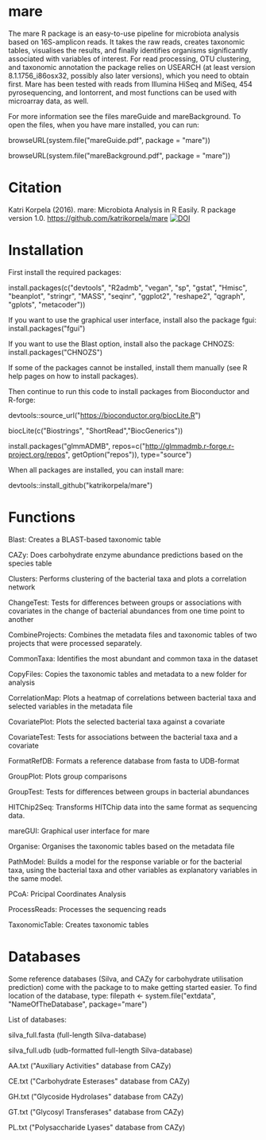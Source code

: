 # mare

The mare R package is an easy-to-use pipeline for microbiota analysis based on 16S-amplicon reads. It takes the raw reads, creates taxonomic tables, visualises the results, and finally identifies organisms significantly associated with variables of interest. For read processing, OTU clustering, and taxonomic annotation the package relies on USEARCH (at least version 8.1.1756_i86osx32, possibly also later versions), which you need to obtain first. Mare has been tested with reads from Illumina HiSeq and MiSeq, 454 pyrosequencing, and Iontorrent, and most functions can be used with microarray data, as well.

For more information see the files mareGuide and mareBackground. To open the files, when you have mare installed, you can run: 

browseURL(system.file("mareGuide.pdf", package = "mare"))

browseURL(system.file("mareBackground.pdf", package = "mare"))

# Citation

Katri Korpela (2016). mare: Microbiota Analysis in R Easily. R package version 1.0. https://github.com/katrikorpela/mare
[![DOI](https://zenodo.org/badge/21622/katrikorpela/mare.svg)](https://zenodo.org/badge/latestdoi/21622/katrikorpela/mare)


# Installation

First install the required packages:

install.packages(c("devtools", "R2admb", "vegan", "sp", "gstat", "Hmisc", "beanplot", "stringr", "MASS", "seqinr", "ggplot2", "reshape2", "qgraph", "gplots", "metacoder"))

If you want to use the graphical user interface, install also the package fgui:
install.packages("fgui")

If you want to use the Blast option, install also the package CHNOZS:
install.packages("CHNOZS")

If some of the packages cannot be installed, install them manually (see R help pages on how to install packages). 

Then continue to run this code to install packages from Bioconductor and R-forge:

devtools::source_url("https://bioconductor.org/biocLite.R")

biocLite(c("Biostrings", "ShortRead","BiocGenerics"))

install.packages("glmmADMB", repos=c("http://glmmadmb.r-forge.r-project.org/repos", getOption("repos")), type="source")

When all packages are installed, you can install mare:

devtools::install_github("katrikorpela/mare")



# Functions

Blast: Creates a BLAST-based taxonomic table

CAZy: Does carbohydrate enzyme abundance predictions based on the species table

Clusters: Performs clustering of the bacterial taxa and plots a correlation network

ChangeTest: Tests for differences between groups or associations with covariates in the change of bacterial abundances from one time point to another

CombineProjects: Combines the metadata files and taxonomic tables of two projects that were processed separately.

CommonTaxa: Identifies the most abundant and common taxa in the dataset

CopyFiles: Copies the taxonomic tables and metadata to a new folder for analysis

CorrelationMap: Plots a heatmap of correlations between bacterial taxa and selected variables in the metadata file

CovariatePlot: Plots the selected bacterial taxa against a covariate

CovariateTest: Tests for associations between the bacterial taxa and a covariate

FormatRefDB: Formats a reference database from fasta to UDB-format

GroupPlot: Plots group comparisons

GroupTest: Tests for differences between groups in bacterial abundances

HITChip2Seq: Transforms HITChip data into the same format as sequencing data.

mareGUI: Graphical user interface for mare

Organise: Organises the taxonomic tables based on the metadata file

PathModel: Builds a model for the response variable or for the bacterial taxa, using the bacterial taxa and other variables as explanatory variables in the same model.

PCoA: Pricipal Coordinates Analysis

ProcessReads: Processes the sequencing reads

TaxonomicTable: Creates taxonomic tables

# Databases

Some reference databases (Silva, and CAZy for carbohydrate utilisation prediction) come with the package to to make getting started easier. To find location of the database, type:
filepath <- system.file("extdata", "NameOfTheDatabase", package="mare")

List of databases:

silva_full.fasta (full-length Silva-database)

silva_full.udb (udb-formatted full-length Silva-database)

AA.txt ("Auxiliary Activities" database from CAZy)

CE.txt ("Carbohydrate Esterases" database from CAZy)

GH.txt ("Glycoside Hydrolases" database from CAZy)

GT.txt ("Glycosyl Transferases" database from CAZy)

PL.txt ("Polysaccharide Lyases" database from CAZy)
